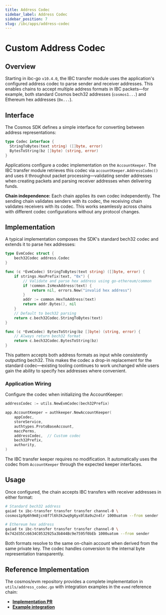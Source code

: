 ```yaml
---
title: Address Codec
sidebar_label: Address Codec
sidebar_position: 7
slug: /ibc/apps/address-codec
---
```


# Custom Address Codec

## Overview

Starting in ibc-go `v10.4.0`, the IBC transfer module uses the application's configured address codec to parse sender and receiver addresses. This enables chains to accept multiple address formats in IBC packets—for example, both standard Cosmos bech32 addresses (`cosmos1...`) and Ethereum hex addresses (`0x...`).

## Interface

The Cosmos SDK defines a simple interface for converting between address representations:

```go
type Codec interface {
  StringToBytes(text string) ([]byte, error)
  BytesToString(bz []byte) (string, error)
}
```

Applications configure a codec implementation on the `AccountKeeper`. The IBC transfer module retrieves this codec via `accountKeeper.AddressCodec()` and uses it throughout packet processing—validating sender addresses when creating packets and parsing receiver addresses when delivering funds.

**Chain independence:** Each chain applies its own codec independently. The sending chain validates senders with its codec, the receiving chain validates receivers with its codec. This works seamlessly across chains with different codec configurations without any protocol changes.

## Implementation

A typical implementation composes the SDK's standard bech32 codec and extends it to parse hex addresses:

```go
type EvmCodec struct {
	bech32Codec address.Codec
}

func (c *EvmCodec) StringToBytes(text string) ([]byte, error) {
	if strings.HasPrefix(text, "0x") {
		// Validate and parse hex address using go-ethereum/common
		if !common.IsHexAddress(text) {
			return nil, errors.New("invalid hex address")
		}
		addr := common.HexToAddress(text)
		return addr.Bytes(), nil
	}
	// Default to bech32 parsing
	return c.bech32Codec.StringToBytes(text)
}

func (c *EvmCodec) BytesToString(bz []byte) (string, error) {
	// Always return bech32 format
	return c.bech32Codec.BytesToString(bz)
}
```

This pattern accepts both address formats as input while consistently outputting bech32. This makes the codec a drop-in replacement for the standard codec—existing tooling continues to work unchanged while users gain the ability to specify hex addresses where convenient.

### Application Wiring

Configure the codec when initializing the AccountKeeper:

```go
addressCodec := utils.NewEvmCodec(bech32Prefix)

app.AccountKeeper = authkeeper.NewAccountKeeper(
	appCodec,
	storeService,
	authtypes.ProtoBaseAccount,
	maccPerms,
	addressCodec,  // Custom codec
	bech32Prefix,
	authority,
)
```

The IBC transfer keeper requires no modification. It automatically uses the codec from `AccountKeeper` through the expected keeper interfaces.

## Usage

Once configured, the chain accepts IBC transfers with receiver addresses in either format:

```bash
# Standard bech32 address
gaiad tx ibc-transfer transfer transfer channel-0 \
cosmos1p9p6h9m8jcn8f7l6h3k2wq9g6yx0l8a9u2n4lr 1000uatom --from sender

# Ethereum hex address
gaiad tx ibc-transfer transfer transfer channel-0 \
0x742d35Cc6634C0532925a3b844Bc9e7595f0bEb 1000uatom --from sender
```

Both formats resolve to the same on-chain account when derived from the same private key. The codec handles conversion to the internal byte representation transparently.

## Reference Implementation

The cosmos/evm repository provides a complete implementation in `utils/address_codec.go` with integration examples in the `evmd` reference chain:

- [**Implementation PR**](https://github.com/cosmos/evm/pull/665)
- [**Example integration**](https://github.com/cosmos/evm/tree/main/evmd)
